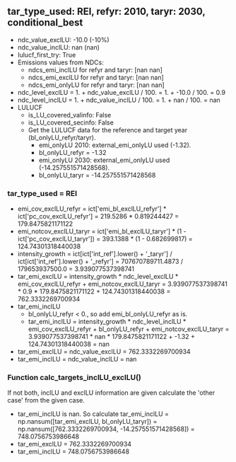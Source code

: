 

## tar_type_used: REI, refyr: 2010, taryr: 2030, conditional_best
- ndc_value_exclLU: -10.0 (-10%)
- ndc_value_inclLU: nan (nan)
- lulucf_first_try: True
- Emissions values from NDCs:
  - ndcs_emi_inclLU for refyr and taryr: [nan nan]
  - ndcs_emi_exclLU for refyr and taryr: [nan nan]
  - ndcs_emi_onlyLU for refyr and taryr: [nan nan]
- ndc_level_exclLU = 1. + ndc_value_exclLU / 100. = 1. + -10.0 / 100. = 0.9
- ndc_level_inclLU = 1. + ndc_value_inclLU / 100. = 1. + nan / 100. = nan
- LULUCF
  - is_LU_covered_valinfo: False
  - is_LU_covered_secinfo: False
  - Get the LULUCF data for the reference and target year (bl_onlyLU_refyr/taryr).
    - emi_onlyLU 2010: external_emi_onlyLU used (-1.32).
    - bl_onlyLU_refyr = -1.32
    - emi_onlyLU 2030: external_emi_onlyLU used (-14.257551571428568).
    - bl_onlyLU_taryr = -14.257551571428568
### tar_type_used = REI
- emi_cov_exclLU_refyr = ict['emi_bl_exclLU_refyr'] * ict['pc_cov_exclLU_refyr'] = 219.5286 * 0.819244427 = 179.8475821171122
- emi_notcov_exclLU_taryr = ict['emi_bl_exclLU_taryr'] * (1 - ict['pc_cov_exclLU_taryr']) = 393.1388 * (1 - 0.682699817) = 124.74301318440038
- intensity_growth = ict[ict['int_ref'].lower() + '\_taryr'] / ict[ict['int_ref'].lower() + '\_refyr'] = 707670789711.4873 / 179653937500.0 = 3.939077537398741
- tar_emi_exclLU = intensity_growth * ndc_level_exclLU * emi_cov_exclLU_refyr + emi_notcov_exclLU_taryr = 3.939077537398741 * 0.9 * 179.8475821171122 + 124.74301318440038 = 762.3332269700934
- tar_emi_inclLU
  - bl_onlyLU_refyr < 0., so add emi_bl_onlyLU_refyr as is.
  - tar_emi_inclLU = intensity_growth * ndc_level_inclLU * emi_cov_exclLU_refyr + bl_onlyLU_refyr + emi_notcov_exclLU_taryr = 3.939077537398741 * nan * 179.8475821171122 + -1.32 + 124.74301318440038 = nan
- tar_emi_exclLU = ndc_value_exclLU = 762.3332269700934
- tar_emi_inclLU = ndc_value_inclLU = nan
### Function calc_targets_inclLU_exclLU()
If not both, inclLU and exclLU information are given calculate the 'other case' from the given case.
- tar_emi_inclLU is nan. So calculate tar_emi_inclLU = np.nansum([tar_emi_exclLU, bl_onlyLU_taryr]) = np.nansum([762.3332269700934, -14.257551571428568]) = 748.0756753986648
- tar_emi_exclLU = 762.3332269700934
- tar_emi_inclLU = 748.0756753986648